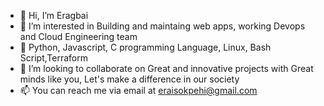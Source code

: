 - 👋 Hi, I’m Eragbai
- 👀 I’m interested in Building and maintaing web apps, working Devops and Cloud Engineering team
- 🌱 Python, Javascript, C programming Language, Linux, Bash Script,Terraform
- 💞️ I’m looking to collaborate on Great and innovative projects with Great minds like you, Let's make a difference in our society
- 📫 You can reach me via email at eraisokpehi@gmail.com
